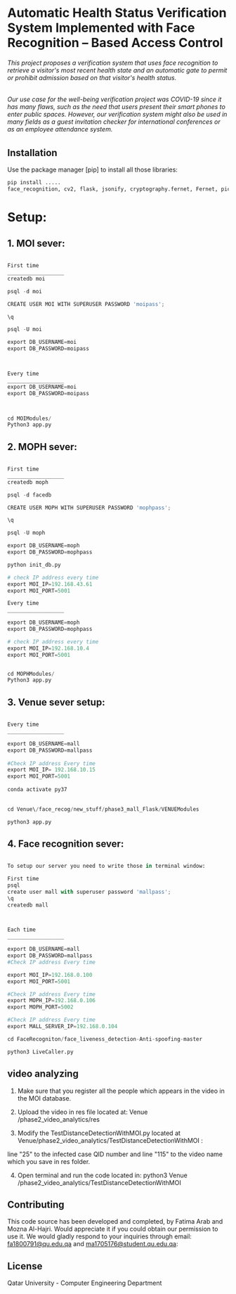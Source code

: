 # Automatic Health Status Verification System Implemented with Face Recognition – Based Access Control

###### This project proposes a verification system that uses face recognition to retrieve a visitor's most recent health state and an automatic gate to permit or prohibit admission based on that visitor's health status.
	 
###### Our use case for the well-being verification project was COVID-19 since it has many flaws, such as the need that users present their smart phones to enter public spaces. However, our verification system might also be used in many fields as a guest invitation checker for international conferences or as an employee attendance system.


## Installation

Use the package manager [pip] to install all those libraries:

```bash
pip install ..... 
face_recognition, cv2, flask, jsonify, cryptography.fernet, Fernet, pickle, numpy, np, random, os, psycopg2, Flask, render_template, request, url_for, redirect, Response, flask_cors, CORS, cross_origin, werkzeug.utils, secure_filename, werkzeug.datastructures, FileStorage, lib, Crypto.Cipher, AES, base64, b64encode, b64decode, flask_socketio, SocketIO, torch, torch.nn, torchvision, torchvision.transforms, torch.utils.data, sys, torch.optim, optim, lr_scheduler, timeit, default_timer, timer, pickle, time, copy, 


```
# Setup:

## 1. MOI sever:

```python

First time
__________________
createdb moi

psql -d moi

CREATE USER MOI WITH SUPERUSER PASSWORD 'moipass';

\q

psql -U moi 

export DB_USERNAME=moi
export DB_PASSWORD=moipass



Every time
__________________
export DB_USERNAME=moi
export DB_PASSWORD=moipass



cd MOIModules/
Python3 app.py

```
## 2. MOPH sever:

```python

First time
__________________
createdb moph

psql -d facedb

CREATE USER MOPH WITH SUPERUSER PASSWORD 'mophpass';

\q

psql -U moph 

export DB_USERNAME=moph
export DB_PASSWORD=mophpass

python init_db.py

# check IP address every time
export MOI_IP=192.168.43.61
export MOI_PORT=5001 

Every time
__________________

export DB_USERNAME=moph
export DB_PASSWORD=mophpass

# check IP address every time
export MOI_IP=192.168.10.4
export MOI_PORT=5001 


cd MOPHModules/
Python3 app.py


```
## 3. Venue sever setup:

```python

Every time
__________________

export DB_USERNAME=mall
export DB_PASSWORD=mallpass
 
#Check IP address Every time
export MOI_IP= 192.168.10.15
export MOI_PORT=5001
       
conda activate py37
 
 
cd Venue\/face_recog/new_stuff/phase3_mall_Flask/VENUEModules 

python3 app.py

```
## 4. Face recognition sever:

```python

To setup our server you need to write those in terminal window:

First time
psql
create user mall with superuser password 'mallpass';
\q
createdb mall



Each time
__________________

export DB_USERNAME=mall
export DB_PASSWORD=mallpass
#Check IP address Every time

export MOI_IP=192.168.0.100
export MOI_PORT=5001

#Check IP address Every time
export MOPH_IP=192.168.0.106
export MOPH_PORT=5002

#Check IP address Every time
export MALL_SERVER_IP=192.168.0.104

cd FaceRecogniton/face_liveness_detection-Anti-spoofing-master

python3 LiveCaller.py
```
## video analyzing
1. Make sure that you register all the people which appears in the video in the MOI database.

2. Upload the video in res file located at: Venue /phase2_video_analytics/res

3. Modify the TestDistanceDetectionWithMOI.py located at Venue/phase2_video_analytics/TestDistanceDetectionWithMOI :

line "25" to the infected case QID number and line "115" to the video name which you save in res folder. 

4. Open terminal and run the code located in:
python3 Venue /phase2_video_analytics/TestDistanceDetectionWithMOI


## Contributing

This code source has been developed and completed, by Fatima Arab and Mozna Al-Hajri. Would appreciate it if you could obtain our permission to use it. We would gladly respond to your inquiries through email: fa1800791@qu.edu.qa and ma1705176@student.qu.edu.qa:

## License

Qatar University - Computer Engineering Department 
